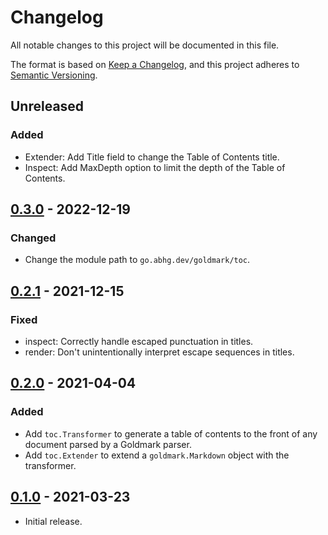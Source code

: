 # Changelog
All notable changes to this project will be documented in this file.

The format is based on [Keep a Changelog](https://keepachangelog.com/en/1.0.0/),
and this project adheres to [Semantic Versioning](https://semver.org/spec/v2.0.0.html).

## Unreleased
### Added
- Extender: Add Title field to change the Table of Contents title.
- Inspect: Add MaxDepth option to limit the depth of the Table of Contents.

## [0.3.0] - 2022-12-19
### Changed
- Change the module path to `go.abhg.dev/goldmark/toc`.

[0.3.0]: https://github.com/abhinav/goldmark-toc/releases/tag/v0.3.0

## [0.2.1] - 2021-12-15
### Fixed
- inspect: Correctly handle escaped punctuation in titles.
- render: Don't unintentionally interpret escape sequences in titles.

[0.2.1]: https://github.com/abhinav/goldmark-toc/releases/tag/v0.2.1

## [0.2.0] - 2021-04-04
### Added
- Add `toc.Transformer` to generate a table of contents to the front of any
  document parsed by a Goldmark parser.
- Add `toc.Extender` to extend a `goldmark.Markdown` object with the
  transformer.

[0.2.0]: https://github.com/abhinav/goldmark-toc/releases/tag/v0.2.0

## [0.1.0] - 2021-03-23
- Initial release.

[0.1.0]: https://github.com/abhinav/goldmark-toc/releases/tag/v0.1.0
